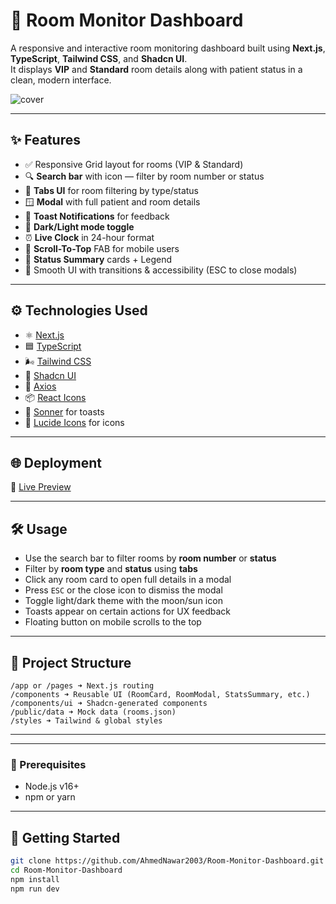 # 🏥 Room Monitor Dashboard

A responsive and interactive room monitoring dashboard built using **Next.js**, **TypeScript**, **Tailwind CSS**, and **Shadcn UI**.  
It displays **VIP** and **Standard** room details along with patient status in a clean, modern interface.

![cover](public/image/cover.png)

---

## ✨ Features

- ✅ Responsive Grid layout for rooms (VIP & Standard)
- 🔍 **Search bar** with icon — filter by room number or status
- 🧭 **Tabs UI** for room filtering by type/status
- 🪟 **Modal** with full patient and room details
- 🔔 **Toast Notifications** for feedback
- 🎨 **Dark/Light mode toggle**
- ⏰ **Live Clock** in 24-hour format
- 🔁 **Scroll-To-Top** FAB for mobile users
- 🧠 **Status Summary** cards + Legend
- 🎨 Smooth UI with transitions & accessibility (ESC to close modals)

---

## ⚙️ Technologies Used

- ⚛️ [Next.js](https://nextjs.org/)
- 🟦 [TypeScript](https://www.typescriptlang.org/)
- 🌬️ [Tailwind CSS](https://tailwindcss.com/)
- 💠 [Shadcn UI](https://ui.shadcn.com/)
- 🎯 [Axios](https://axios-http.com/)
- 📦 [React Icons](https://react-icons.github.io/react-icons/)
- 📢 [Sonner](https://sonner.toast.dev/) for toasts
- 🧩 [Lucide Icons](https://lucide.dev/) for icons

---

## 🌐 Deployment

🔗 [Live Preview](https://room-monitor-dashboard.vercel.app)

---

## 🛠️ Usage

- Use the search bar to filter rooms by **room number** or **status**
- Filter by **room type** and **status** using **tabs**
- Click any room card to open full details in a modal
- Press `ESC` or the close icon to dismiss the modal
- Toggle light/dark theme with the moon/sun icon
- Toasts appear on certain actions for UX feedback
- Floating button on mobile scrolls to the top

---
## 🧱 Project Structure
```
/app or /pages ➜ Next.js routing
/components ➜ Reusable UI (RoomCard, RoomModal, StatsSummary, etc.)
/components/ui ➜ Shadcn-generated components
/public/data ➜ Mock data (rooms.json)
/styles ➜ Tailwind & global styles

```
---


---

### 🧩 Prerequisites

- Node.js v16+
- npm or yarn

---

## 🚀 Getting Started

```bash
git clone https://github.com/AhmedNawar2003/Room-Monitor-Dashboard.git
cd Room-Monitor-Dashboard
npm install
npm run dev


